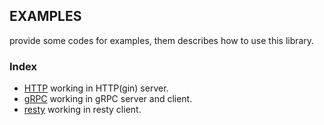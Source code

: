 ## EXAMPLES 

provide some codes for examples, them describes how to use this library.


### Index

- [HTTP](./http/README.md) working in HTTP(gin) server.
- [gRPC](./grpc/README.md) working in gRPC server and client.
- [resty](./resty/README.md) working in resty client.